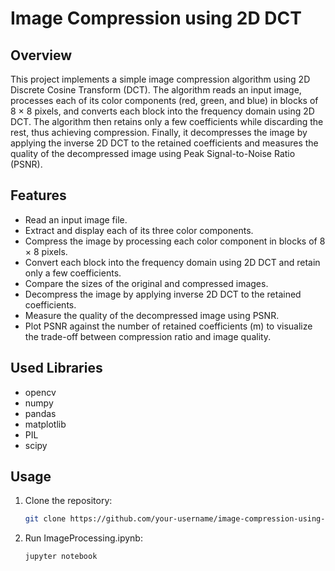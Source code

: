 # Image Compression using 2D DCT

## Overview

This project implements a simple image compression algorithm using 2D Discrete Cosine Transform (DCT). The algorithm reads an input image, processes each of its color components (red, green, and blue) in blocks of 8 × 8 pixels, and converts each block into the frequency domain using 2D DCT. The algorithm then retains only a few coefficients while discarding the rest, thus achieving compression. Finally, it decompresses the image by applying the inverse 2D DCT to the retained coefficients and measures the quality of the decompressed image using Peak Signal-to-Noise Ratio (PSNR).

## Features

- Read an input image file.
- Extract and display each of its three color components.
- Compress the image by processing each color component in blocks of 8 × 8 pixels.
- Convert each block into the frequency domain using 2D DCT and retain only a few coefficients.
- Compare the sizes of the original and compressed images.
- Decompress the image by applying inverse 2D DCT to the retained coefficients.
- Measure the quality of the decompressed image using PSNR.
- Plot PSNR against the number of retained coefficients (m) to visualize the trade-off between compression ratio and image quality.

## Used Libraries
- opencv
- numpy
- pandas
- matplotlib 
- PIL
- scipy

## Usage

1. Clone the repository:


   ```bash
   git clone https://github.com/your-username/image-compression-using-dct.git

2. Run ImageProcessing.ipynb:
   ```bash
   jupyter notebook 

